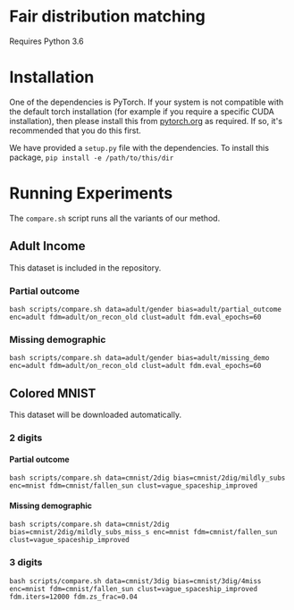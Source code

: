 # Fair distribution matching

Requires Python 3.6

# Installation
One of the dependencies is PyTorch. If your system is not compatible with the default torch installation 
(for example if you require a specific CUDA installation), 
then please install this from [pytorch.org](https://pytorch.org/) as required. 
If so, it's recommended that you do this first.   

We have provided a `setup.py` file with the dependencies.
To install this package, `pip install -e /path/to/this/dir`

# Running Experiments

The `compare.sh` script runs all the variants of our method.

## Adult Income

This dataset is included in the repository.

### Partial outcome
```
bash scripts/compare.sh data=adult/gender bias=adult/partial_outcome enc=adult fdm=adult/on_recon_old clust=adult fdm.eval_epochs=60
```

### Missing demographic
```
bash scripts/compare.sh data=adult/gender bias=adult/missing_demo enc=adult fdm=adult/on_recon_old clust=adult fdm.eval_epochs=60
```

## Colored MNIST

This dataset will be downloaded automatically.

### 2 digits

#### Partial outcome
```
bash scripts/compare.sh data=cmnist/2dig bias=cmnist/2dig/mildly_subs enc=mnist fdm=cmnist/fallen_sun clust=vague_spaceship_improved
```

#### Missing demographic
```
bash scripts/compare.sh data=cmnist/2dig bias=cmnist/2dig/mildly_subs_miss_s enc=mnist fdm=cmnist/fallen_sun clust=vague_spaceship_improved
```

### 3 digits
```
bash scripts/compare.sh data=cmnist/3dig bias=cmnist/3dig/4miss enc=mnist fdm=cmnist/fallen_sun clust=vague_spaceship_improved fdm.iters=12000 fdm.zs_frac=0.04
```
